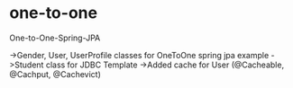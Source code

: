 # one-to-one
One-to-One-Spring-JPA 

->Gender, User, UserProfile classes for OneToOne spring jpa example
->Student class for JDBC Template
->Added cache for User (@Cacheable, @Cachput, @Cachevict)


